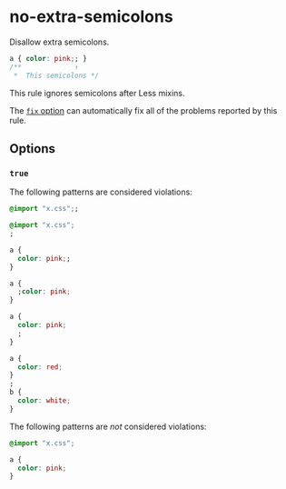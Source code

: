 # no-extra-semicolons

Disallow extra semicolons.

```css
a { color: pink;; }
/**             ↑
 *  This semicolons */
```

This rule ignores semicolons after Less mixins.

The [`fix` option](../../../docs/user-guide/options.md#fix----fix) can automatically fix all of the problems reported by this rule.

## Options

### `true`

The following patterns are considered violations:

```css
@import "x.css";;
```

```css
@import "x.css";
;
```

```css
a {
  color: pink;;
}
```

```css
a {
  ;color: pink;
}
```

```css
a {
  color: pink;
  ;
}
```

```css
a {
  color: red;
}
;
b {
  color: white;
}
```

The following patterns are *not* considered violations:

```css
@import "x.css";
```

```css
a {
  color: pink;
}
```
